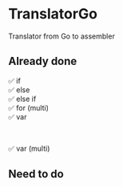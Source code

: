 # TranslatorGo
Translator from Go to assembler

## Already done
:white_check_mark: if <br>
:white_check_mark: else <br>
:white_check_mark: else if <br>
:white_check_mark: for (multi) <br>
:white_check_mark: var <br>

<br>

:white_check_mark: var (multi)

## Need to do
